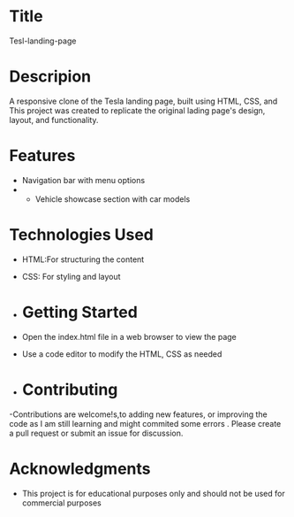 # Title
Tesl-landing-page
# Descripion 
A responsive clone of the Tesla landing page, built using HTML, CSS, and  This project was created  to replicate the original lading page's design, layout, and functionality.
# Features
- Navigation bar with menu  options
- - Vehicle showcase section with car models

# Technologies Used 
- HTML:For  structuring the content
- CSS: For styling and layout
  

- # Getting Started
 - Open the index.html file in a web browser to view the page
 - Use a code editor to modify the HTML, CSS as needed

 - # Contributing
 -Contributions are welcome!s,to adding new features, or improving the code as I am still learning and might commited some errors . Please create a pull request or submit an issue for discussion.

   # Acknowledgments
   - This project is for educational purposes only and should not be used for commercial purposes
